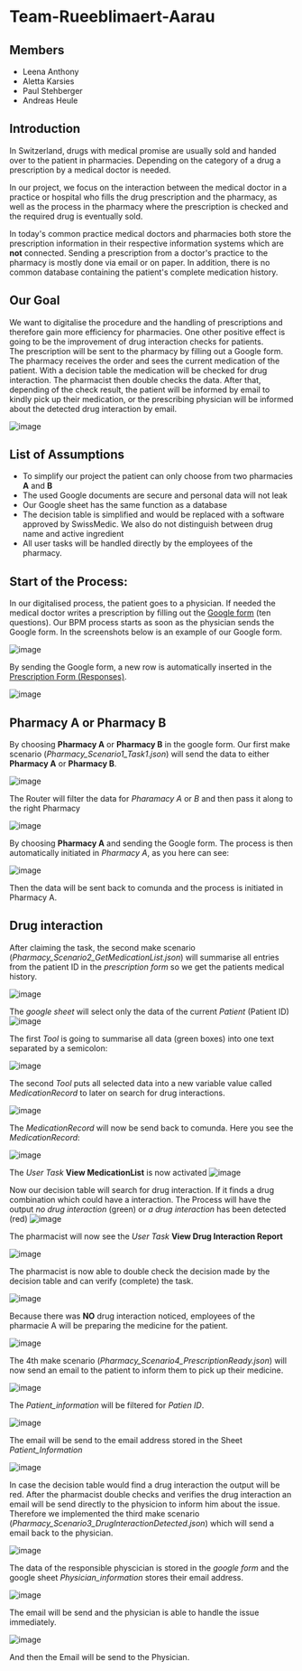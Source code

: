 # Team-Rueeblimaert-Aarau
## Members

- Leena Anthony
- Aletta Karsies
- Paul Stehberger
- Andreas Heule

## Introduction

In Switzerland, drugs with medical promise are usually sold and handed over to the patient in pharmacies. Depending on the category of a drug a prescription by a medical doctor is needed.

In our project, we focus on the interaction between the medical doctor in a practice or hospital who fills the drug prescription and the pharmacy, as well as the process in the pharmacy where the prescription is checked and the required drug is eventually sold.

In today's common practice medical doctors and pharmacies both store the prescription information in their respective information systems which are **not** connected. Sending a prescription from a doctor's practice to the pharmacy is mostly done via email or on paper. In addition, there is no common database containing the patient's complete medication history.

## Our Goal

We want to digitalise the procedure and the handling of prescriptions and therefore gain more efficiency for pharmacies. One other positive effect is going to be the improvement of drug interaction checks for patients.  
The prescription will be sent to the pharmacy by filling out a Google form. The pharmacy receives the order and sees the current medication of the patient. With a decision table the medication will be checked for drug interaction. The pharmacist then double checks the data. After that, depending of the check result, the patient will be informed by email to kindly pick up their medication, or the prescribing physician will be informed about the detected drug interaction by email.

![image](https://user-images.githubusercontent.com/115709957/209010933-959bf8d1-bb6a-4d2a-9c92-da9564c3c892.png)


## List of Assumptions

- To simplify our project the patient can only choose from two pharmacies **A** and **B**
-	The used Google documents are secure and personal data will not leak
-	Our Google sheet has the same function as a database
- The decision table is simplified and would be replaced with a software approved by SwissMedic. We also do not distinguish between drug name and active ingredient
- All user tasks will be handled directly by the employees of the pharmacy.

## Start of the Process:

In our digitalised process, the patient goes to a physician. If needed the medical doctor writes a prescription by filling out the [Google form][1] (ten questions). Our BPM process starts as soon as the physician sends the Google form. In the screenshots below is an example of our Google form.

[1]: https://docs.google.com/forms/d/e/1FAIpQLSfqVcNNJvv8UbSqdx3HZtLKWscjcq13AHXkysQsV_cB3ej1MA/viewform
![image](https://user-images.githubusercontent.com/115709957/209001835-aad677fd-aff0-4c5e-b1d3-844213653510.png)

By sending the Google form, a new row is automatically inserted in the [Prescription Form (Responses)][2].

[2]: https://docs.google.com/spreadsheets/d/1xP-jTlqB5-bax8qxv7f1s43OcnDquWo0AHF_OP_aLEc/edit#gid=1636714263

![image](https://user-images.githubusercontent.com/115709957/209001861-63387c09-e27e-40cc-b552-2ce6e6a32de7.png)

## Pharmacy A or Pharmacy B
By choosing **Pharmacy A** or **Pharmacy B** in the google form. Our first make scenario (*Pharmacy_Scenario1_Task1.json*) will send the data to either **Pharmacy A** or **Pharmacy B**.

![image](https://user-images.githubusercontent.com/115709957/209001900-3ed89301-9fc3-4b4d-b506-2e13b30b0221.png)

The Router will filter the data for *Pharamacy A* or *B* and then pass it along to the right Pharmacy

![image](https://user-images.githubusercontent.com/115709957/209001948-df0d4acf-8b5d-46f6-8c3e-5b05f61759f6.png)

By choosing **Pharmacy A** and sending the Google form. The process is then automatically initiated in *Pharmacy A*, as you here can see:

![image](https://user-images.githubusercontent.com/115709957/209001997-b57b0000-bd0c-4d2b-b819-7fd4b736b58a.png)

Then the data will be sent back to comunda and the process is initiated in Pharmacy A.

## Drug interaction
After claiming the task, the second make scenario (*Pharmacy_Scenario2_GetMedicationList.json*) will summarise all entries from the patient ID in the *prescription form* so we get the patients medical history.

![image](https://user-images.githubusercontent.com/115709957/209002041-92716fb0-dc5d-430e-b7d2-db0b8903b8c5.png)

The *google sheet* will select only the data of the current *Patient* (Patient ID)
![image](https://user-images.githubusercontent.com/115709957/209002059-38188e99-f47c-4e14-ac19-efb56850bdd4.png)

The first *Tool* is going to summarise all data (green boxes) into one text separated by a semicolon:

![image](https://user-images.githubusercontent.com/115709957/209002076-fc30e509-9adb-4b1e-ab24-cd61765b9696.png)

The second *Tool* puts all selected data into a new variable value called *MedicationRecord* to later on search for drug interactions. 

![image](https://user-images.githubusercontent.com/115709957/209002155-d18210f1-840d-4e09-9697-6f8a545e9f7b.png)

The *MedicationRecord* will now be send back to comunda. Here you see the *MedicationRecord*:

![image](https://user-images.githubusercontent.com/115709957/209002192-fe4cd3e0-738c-46a9-b9e3-8fbf42a5b78a.png)

The *User Task* **View MedicationList** is now activated
![image](https://user-images.githubusercontent.com/115709957/209002225-e2b43dcd-a031-4c59-9288-9dfc32a36c2b.png)



Now our decision table will search for drug interaction. If it finds a drug combination which could have a interaction. The Process will have the output *no drug interaction* (green) or *a drug interaction* has been detected (red)
![image](https://user-images.githubusercontent.com/115709957/209002255-6a2446d5-12c5-4b01-95ff-35bec9754c67.png)

The pharmacist will now see the *User Task* **View Drug Interaction Report**

![image](https://user-images.githubusercontent.com/115709957/209002242-8df6160b-c570-4697-97d2-37efae24cec4.png)

The pharmacist is now able to double check the decision made by the decision table and can verify (complete) the task.

![image](https://user-images.githubusercontent.com/115709957/209002279-2509f8f1-d1c8-477c-9d0b-bfaa34a3603c.png)

 Because there was **NO** drug interaction noticed, employees of the pharmacie A will be preparing the medicine for the patient.
 
![image](https://user-images.githubusercontent.com/115709957/209002298-86c4577a-ed93-4a6d-9398-390e52d3bfc4.png)

 The 4th make scenario (*Pharmacy_Scenario4_PrescriptionReady.json*) will now send an email to the patient to inform them to pick up their medicine.

![image](https://user-images.githubusercontent.com/115709957/209002318-0fa33eb6-4436-4e9f-8af0-228135d53207.png)

The *Patient_information* will be filtered for *Patien ID*.

![image](https://user-images.githubusercontent.com/115709957/209002330-ceaac104-64a6-4fb4-8025-a9b4419b6302.png)

The email will be send to the email address stored in the Sheet *Patient_Information*

![image](https://user-images.githubusercontent.com/115709957/209002360-65598a09-50a1-4b75-a5f1-10baf58fe8ed.png)

In case the decision table would find a drug interaction the output will be red. After the pharmacist double checks and verifies the drug interaction an email will be send directly to the physicion to inform him about the issue. Therefore we implemented the third make scenario (*Pharmacy_Scenario3_DrugInteractionDetected.json*) which will send a email back to the physician.

![image](https://user-images.githubusercontent.com/115709957/209002385-4b92bf3b-acb7-483f-a98e-954e7e492c37.png)

The data of the responsible physcician is stored in the *google form* and the google sheet *Physician_information* stores their email address.

![image](https://user-images.githubusercontent.com/115709957/209002424-8511c387-5e7f-4958-8cf5-022ce60b3e63.png)

The email will be send and the physician is able to handle the issue immediately. 


![image](https://user-images.githubusercontent.com/115709957/209002467-5975762b-d168-4992-83c0-d7e3c0096ed0.png)

And then the Email will be send to the Physician.










